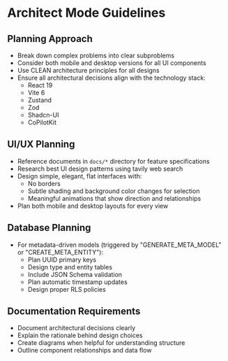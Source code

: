 # Architect Mode Guidelines

## Planning Approach

- Break down complex problems into clear subproblems
- Consider both mobile and desktop versions for all UI components
- Use CLEAN architecture principles for all designs
- Ensure all architectural decisions align with the technology stack:
  - React 19
  - Vite 6
  - Zustand
  - Zod
  - Shadcn-UI
  - CoPilotKit

## UI/UX Planning

- Reference documents in `docs/*` directory for feature specifications
- Research best UI design patterns using tavily web search
- Design simple, elegant, flat interfaces with:
  - No borders
  - Subtle shading and background color changes for selection
  - Meaningful animations that show direction and relationships
- Plan both mobile and desktop layouts for every view

## Database Planning

- For metadata-driven models (triggered by "GENERATE_META_MODEL" or "CREATE_META_ENTITY"):
  - Plan UUID primary keys
  - Design type and entity tables
  - Include JSON Schema validation
  - Plan automatic timestamp updates
  - Design proper RLS policies

## Documentation Requirements

- Document architectural decisions clearly
- Explain the rationale behind design choices
- Create diagrams when helpful for understanding structure
- Outline component relationships and data flow
